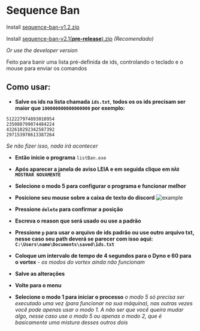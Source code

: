 # Sequence Ban

Install [sequence-ban-v1.2.zip](https://github.com/Ka-Konata/sequence-ban/files/6600567/sequence-ban-v1.2.zip)

Install [sequence-ban-v2.1(**pre-release**).zip](https://github.com/Ka-Konata/sequence-ban/files/6603240/sequence-banv2.1.pre-release.zip) *(Recomendado)*

*Or use the developer version*
 
Feito para banir uma lista pré-definida de ids, controlando o teclado e o mouse para enviar os comandos

## Como usar:

* **Salve os ids na lista chamada `ids.txt`**, **todos os os ids precisam ser maior que `100000000000000000` por exemplo:**
~~~
512227974893010954
235088799074484224
432610292342587392
297153970613387264
~~~
*Se não fizer isso, nada irá acontecer*

* **Então inicie o programa** `listBan.exe`

* **Após aparecer a janela de aviso **LEIA** e em seguida clique em `NÃO MOSTRAR NOVAMENTE`**

* **Selecione o modo 5 para configurar o programa e funcionar melhor**

* **Posicione seu mouse sobre a caixa de texto do discord**
![example](https://user-images.githubusercontent.com/69207529/120882299-207cdc80-c5ad-11eb-8f6d-f40674c396e3.png)

* **Pressione `delete` para confirmar a posição**

* **Escreva o reason que será usado ou use a padrão**

* **Pressione `p` para usar o arquivo de ids padrão ou use outro arquivo txt, nesse caso seu path deverá se parecer com isso aqui: `C:\Users\name\Documents\saved\ids.txt`**

* **Coloque um intervalo de tempo de 4 segundos para o Dyno e 60 para o vortex** *- os modos do vortex ainda não funcionam*

* **Salve as alterações**

* **Volte para o menu**

* **Selecione o modo 1 para iniciar o processo**
*o modo 5 só precisa ser executado uma vez (para funcionar na sua máquina), nas outras vezes você pode apenas usar o modo 1. A não ser que você queira mudar algo, nesse caso use o modo 5 ou apenas o modo 2, que é basicamente uma mistura desses outros dois*
